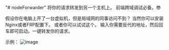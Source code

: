 "# nodeForwarder" 
将你的请求转发到另一个主机上。
前端跨域调试必备。😎

假设你在电脑上开了一台虚拟机，但是局域网的同事访问不到？
当然你可以安装Nginx或者FRP配置下。
或者你可以试试这个。
输入你需要反代的地址，然后回车即可启动。一键转发你的请求。

示例：
![image](https://user-images.githubusercontent.com/67962064/144949915-4168c7d1-185b-4dda-a52c-2a18f4e28e00.png)
